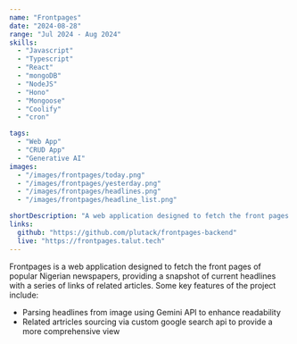 ```yaml
---
name: "Frontpages"
date: "2024-08-28"
range: "Jul 2024 - Aug 2024"
skills:
  - "Javascript"
  - "Typescript"
  - "React"
  - "mongoDB"
  - "NodeJS"
  - "Hono"
  - "Mongoose"
  - "Coolify"
  - "cron"

tags:
  - "Web App"
  - "CRUD App"
  - "Generative AI"
images:
  - "/images/frontpages/today.png"
  - "/images/frontpages/yesterday.png"
  - "/images/frontpages/headlines.png"
  - "/images/frontpages/headline_list.png"

shortDescription: "A web application designed to fetch the front pages of popular Nigerian newspapers, providing a snapshot of current headlines with a series of links  of related articles."
links:
  github: "https://github.com/plutack/frontpages-backend"
  live: "https://frontpages.talut.tech"
---
```


Frontpages is a web application designed to fetch the front pages of popular Nigerian newspapers, providing a snapshot of current headlines with a series of links  of related articles.
Some key features of the project include:

- Parsing headlines from image using Gemini API to enhance readability
- Related artricles sourcing via custom google search api to provide a more comprehensive view